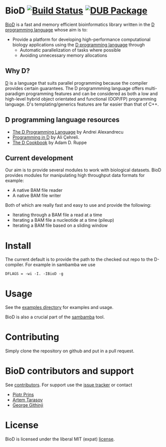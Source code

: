 # BioD [![Build Status](https://travis-ci.org/biod/BioD.svg?branch=master)](https://travis-ci.org/biod/BioD) [![DUB Package](https://img.shields.io/badge/dub-v0.1.0-red.svg)](https://code.dlang.org/packages/biod)

[BioD](https://github.com/biod/BioD) is a fast and memory efficient bioinformatics library written in the [D programming language](http://www.dlang.org)
whose aim is to:

* Provide a platform for developing high-performance computational biology applications using the [D programming language](http://www.dlang.org) through 
  - Automatic parallelization of tasks where possible
  - Avoiding unnecessary memory allocations

## Why D?

[D](http://www.dlang.org) is a language that suits parallel programming
because  the compiler provides certain guarantees. The D programmming language offers multi-paradigm programming features 
and can be considered as both a low and high-level
hybrid object orientated and functional (OOP/FP) programming language. D's templating/generics features are
far easier than that of C++.

## D programming language resources
* [The D Programming Language](https://www.amazon.com/D-Programming-Language-Andrei-Alexandrescu/dp/0321635361) by Andrei Alexandrecu 
* [Programming in D](http://ddili.org/ders/d.en/index.html) by Ali Çehreli.
* [The D Cookbook](https://www.amazon.com/D-Cookbook-Adam-D-Ruppe/dp/1783287217) by Adam D. Ruppe 

## Current development
Our aim is to provide several modules to work with biological datasets.
BioD provides modules for manipulating  high throughput data formats for example:

- A native BAM file reader
- A native BAM file writer 

Both of which are really fast and easy to use and provide the following:
- Iterating through a BAM file a read at a time
- Iterating  a BAM file a nucleotide at a time (pileup)
- Iterating a BAM file based on a sliding window


# Install

The current default is to provide the path to the checked out repo to the D-compiler. For example
in sambamba we use

    DFLAGS = -wi -I. -IBioD -g

# Usage

See the [examples directory](https://github.com/biod/BioD/tree/master/examples)
for examples and usage.

BioD is also a crucial part of the [sambamba](https://github.com/biod/sambamba) tool.

# Contributing

Simply clone the repository on github and put in a pull request.

# BioD contributors and support

See
[contributors](https://github.com/biod/BioD/graphs/contributors). For
support use the [issue tracker](https://github.com/biod/BioD/issues) or contact

* [Pjotr Prins](https://github.com/pjotrp)
* [Artem Tarasov](https://github.com/lomereiter)
* [George Githinji](https://github.com/George-Githinji)

# License

BioD is licensed under the liberal MIT (expat) [license](./LICENSE).
